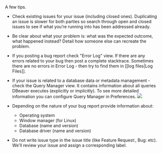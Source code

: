 A few tips.

- Check existing issues for your issue (including closed ones). Duplicating an issue is slower for both parties so search through open and closed issues to see if what you’re running into has been addressed already.
- Be clear about what your problem is: what was the expected outcome, what happened instead? Detail how someone else can recreate the problem.
- If you posting a bug report check "Error Log" view. If there are any errors related to your bug then post a complete stacktrace. Sometimes there are no errors in Error Log - then try to find them in [[log files|Log Files]].
- If your issue is related to a database data or metadata management - check the Query Manager view. It contains information about all queries DBeaver executes (explicitly or implicitly). To see more detailed information you can configure Query Manager in Preferences. ![](images/qm-view.png)  

- Depending on the nature of your bug report provide information about:
   - Operating system
   - Window manager (for Linux)
   - Database (name and version)
   - Database driver (name and version)
- Do not write issue type in the issue title (like Feature Request:, Bug: etc). We'll review your issue and assign a corresponding label.
